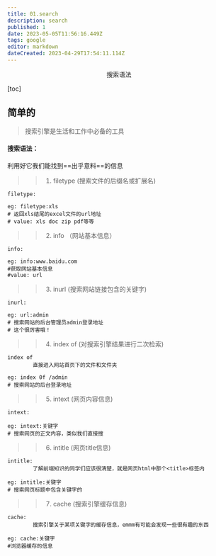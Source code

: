```yaml
---
title: 01.search
description: search
published: 1
date: 2023-05-05T11:56:16.449Z
tags: google
editor: markdown
dateCreated: 2023-04-29T17:54:11.114Z
---
```


<center>搜索语法</center>

[toc]



## 简单的

> 搜索引擎是生活和工作中必备的工具

#### 搜索语法：

利用好它我们能找到==出乎意料==的信息



> > 1. filetype (搜索文件的后缀名或扩展名)

```url
filetype:

eg: filetype:xls
# 返回xls结尾的excel文件的url地址
# value: xls doc zip pdf等等
```



> > 2. info （网站基本信息）

```url
info:

eg: info:www.baidu.com
#获取网站基本信息
#value: url
```



> > 3. inurl (搜索网站链接包含的关键字)

```url
inurl:

eg: url:admin
# 搜索网站的后台管理员admin登录地址
# 这个很厉害哦！
```



> > 4. index of (对搜索引擎结果进行二次检索)

```url
index of
		直接进入网站首页下的文件和文件夹
		
eg: index 0f /admin
# 搜索网站的后台登录地址
```



> > 5. intext (网页内容信息)

```
intext:

eg: intext:关键字
# 搜索网页的正文内容，类似我们直接搜
```



> > 6. intitle (网页title信息)

```url
intitle:
		了解前端知识的同学们应该很清楚，就是网页html中那个<title>标签内
		
eg: intitle:关键字
# 搜索网页标题中包含关键字的
```



> > 7. cache (搜索引擎缓存信息)

```url
cache:
		搜索引擎关于某项关键字的缓存信息，emmm有可能会发现一些很有趣的东西

eg: cache:关键字
#浏览器缓存的信息
```













